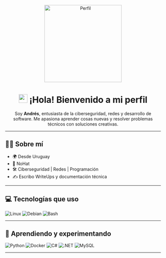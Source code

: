 <p align="center">
  <img width="250px" src="https://i.postimg.cc/nckmhwxk/perfil1.gif" alt="Perfil">
</p>

<h1 align="center">
  <img src="https://i.postimg.cc/Y0VQtvYW/Mano.gif" width="28px" /> ¡Hola! Bienvenido a mi perfil
</h1>

<p align="center">
  Soy <strong>Andrés</strong>, entusiasta de la ciberseguridad, redes y desarrollo de software.  
  Me apasiona aprender cosas nuevas y resolver problemas técnicos con soluciones creativas.
</p>

---

## 👨‍💻 Sobre mí

- 🌍 Desde Uruguay  
- 🎩 NoHat 
- 🛠️ Ciberseguridad | Redes | Programación  
- ✍️ Escribo WriteUps y documentación técnica  

---

## 💻 Tecnologías que uso

![Linux](https://img.shields.io/badge/Linux-FCC624?style=for-the-badge&logo=linux&logoColor=black)
![Debian](https://img.shields.io/badge/Debian-A81D33?logo=debian&logoColor=fff&style=for-the-badge)
![Bash](https://img.shields.io/badge/shell_script-%23121011.svg?style=for-the-badge&logo=gnu-bash&logoColor=white)

---

## 🚧 Aprendiendo y experimentando

![Python](https://img.shields.io/badge/python-3670A0?style=for-the-badge&logo=python&logoColor=ffdd54)
![Docker](https://img.shields.io/badge/docker-%230db7ed.svg?style=for-the-badge&logo=docker&logoColor=white)
![C#](https://img.shields.io/badge/c%23-%23239120.svg?style=for-the-badge&logo=c-sharp&logoColor=white)
![.NET](https://img.shields.io/badge/.NET-512BD4?logo=dotnet&logoColor=fff&style=for-the-badge)
![MySQL](https://img.shields.io/badge/mysql-%2300f.svg?style=for-the-badge&logo=mysql&logoColor=white)

---
